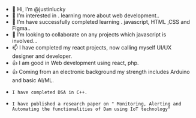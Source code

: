- 👋 Hi, I’m @justinlucky
- 👀 I’m interested in . learning more about web development..
- 🌱 I’m have successfully completed learning . javascript, HTML ,CSS and Figma..
- 💞️ I’m looking to collaborate on any projects which javascript is involved...
- 📫 I have completed my react projects, now calling myself UI/UX designer and developer.
- 👍 I am good in Web development using react, php.
- 👍 Coming from an electronic background my strength includes Arduino and basic AI/ML. 
-     I have completed DSA in C++.
-     I have published a research paper on " Monitoring, Alerting and Automating the functionalities of Dam using IoT technology"
<!---
justinlucky/justinlucky is a ✨ special ✨ repository because its `README.md` (this file) appears on your GitHub profile.
You can click the Preview link to take a look at your changes.
--->
